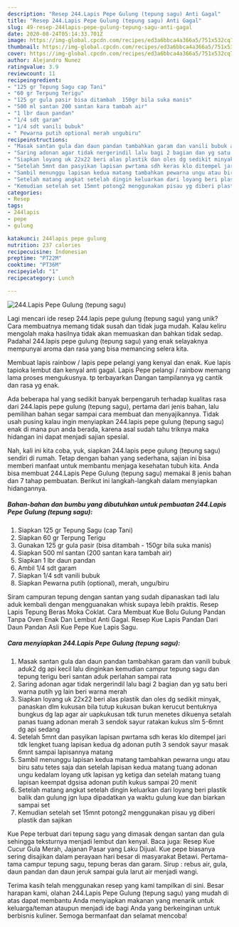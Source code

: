 ```yaml
---
description: "Resep 244.Lapis Pepe Gulung (tepung sagu) Anti Gagal"
title: "Resep 244.Lapis Pepe Gulung (tepung sagu) Anti Gagal"
slug: 49-resep-244lapis-pepe-gulung-tepung-sagu-anti-gagal
date: 2020-08-24T05:14:33.701Z
image: https://img-global.cpcdn.com/recipes/ed3a6bbca4a366a5/751x532cq70/244lapis-pepe-gulung-tepung-sagu-foto-resep-utama.jpg
thumbnail: https://img-global.cpcdn.com/recipes/ed3a6bbca4a366a5/751x532cq70/244lapis-pepe-gulung-tepung-sagu-foto-resep-utama.jpg
cover: https://img-global.cpcdn.com/recipes/ed3a6bbca4a366a5/751x532cq70/244lapis-pepe-gulung-tepung-sagu-foto-resep-utama.jpg
author: Alejandro Nunez
ratingvalue: 3.9
reviewcount: 11
recipeingredient:
- "125 gr Tepung Sagu cap Tani"
- "60 gr Terpung Terigu"
- "125 gr gula pasir bisa ditambah  150gr bila suka manis"
- "500 ml santan 200 santan kara tambah air"
- "1 lbr daun pandan"
- "1/4 sdt garam"
- "1/4 sdt vanili bubuk"
- " Pewarna putih optional merah ungubiru"
recipeinstructions:
- "Masak santan gula dan daun pandan tambahkan garam dan vanili bubuk aduk2 dg api kecil lalu dinginkan kemudian campur tepung sagu dan tepung terigu beri santan aduk perlahan sampai rata"
- "Saring adonan agar tidak nergerindil lalu bagi 2 bagian dan yg satu beri warna putih yg lain beri warna merah"
- "Siapkan loyang uk 22x22 beri alas plastik dan oles dg sedikit minyak, panaskan dlm kukusan bila tutup kukusan bukan kerucut bentuknya bungkus dg lap agar air uapkukusan tdk turun menetes dikuenya setalah panas tuang adonan merah 3 sendok sayur ratakan kukus slm 5-6mnt dg api sedang"
- "Setelah 5mnt dan pasyikan lapisan pwrtama sdh keras klo ditempel jari tdk lengket tuang lapisan kedua dg adonan putih 3 sendok sayur masak 6mnt sampai lapisannya matang"
- "Sambil menunggu lapisan kedua matang tambahkan pewarna ungu atau biru satu tetes saja dan setelah lapisan kedua matang tuang adonan ungu kedalam loyang utk lapisan yg ketiga dan setelah matang tuang lapisan keempat dgsisa adonan putih kukus sampai 20 menit"
- "Setelah matang angkat setelah dingin keluarkan dari loyang beri plastik balik dan gulung jgn lupa dipadatkan ya waktu gulung kue dan biarkan sampai set"
- "Kemudian setelah set 15mnt potong2 menggunakan pisau yg diberi plastik dan sajikan"
categories:
- Resep
tags:
- 244lapis
- pepe
- gulung

katakunci: 244lapis pepe gulung 
nutrition: 237 calories
recipecuisine: Indonesian
preptime: "PT22M"
cooktime: "PT36M"
recipeyield: "1"
recipecategory: Lunch

---
```



![244.Lapis Pepe Gulung (tepung sagu)](https://img-global.cpcdn.com/recipes/ed3a6bbca4a366a5/751x532cq70/244lapis-pepe-gulung-tepung-sagu-foto-resep-utama.jpg)

Lagi mencari ide resep 244.lapis pepe gulung (tepung sagu) yang unik? Cara membuatnya memang tidak susah dan tidak juga mudah. Kalau keliru mengolah maka hasilnya tidak akan memuaskan dan bahkan tidak sedap. Padahal 244.lapis pepe gulung (tepung sagu) yang enak selayaknya mempunyai aroma dan rasa yang bisa memancing selera kita.

Membuat lapis rainbow / lapis pepe pelangi yang kenyal dan enak. Kue lapis tapioka lembut dan kenyal anti gagal. Lapis Pepe pelangi / rainbow memang lama proses mengukusnya. tp terbayarkan Dangan tampilannya yg cantik dan rasa yg enak.

Ada beberapa hal yang sedikit banyak berpengaruh terhadap kualitas rasa dari 244.lapis pepe gulung (tepung sagu), pertama dari jenis bahan, lalu pemilihan bahan segar sampai cara membuat dan menyajikannya. Tidak usah pusing kalau ingin menyiapkan 244.lapis pepe gulung (tepung sagu) enak di mana pun anda berada, karena asal sudah tahu triknya maka hidangan ini dapat menjadi sajian spesial.


Nah, kali ini kita coba, yuk, siapkan 244.lapis pepe gulung (tepung sagu) sendiri di rumah. Tetap dengan bahan yang sederhana, sajian ini bisa memberi manfaat untuk membantu menjaga kesehatan tubuh kita. Anda bisa membuat 244.Lapis Pepe Gulung (tepung sagu) memakai 8 jenis bahan dan 7 tahap pembuatan. Berikut ini langkah-langkah dalam menyiapkan hidangannya.

<!--inarticleads1-->

##### Bahan-bahan dan bumbu yang dibutuhkan untuk pembuatan 244.Lapis Pepe Gulung (tepung sagu):

1. Siapkan 125 gr Tepung Sagu (cap Tani)
1. Siapkan 60 gr Terpung Terigu
1. Gunakan 125 gr gula pasir (bisa ditambah - 150gr bila suka manis)
1. Siapkan 500 ml santan (200 santan kara tambah air)
1. Siapkan 1 lbr daun pandan
1. Ambil 1/4 sdt garam
1. Siapkan 1/4 sdt vanili bubuk
1. Siapkan  Pewarna putih (optional), merah, ungu/biru


Siram campuran tepung dengan santan yang sudah dipanaskan tadi lalu aduk kembali dengan mengguanakan whisk supaya lebih praktis. Resep Lapis Tepung Beras Moka Coklat. Cara Membuat Kue Bolu Gulung Pandan Tanpa Oven Enak Dan Lembut Anti Gagal. Resep Kue Lapis Pandan Dari Daun Pandan Asli Kue Pepe Kue Lapis Sagu. 

<!--inarticleads2-->

##### Cara menyiapkan 244.Lapis Pepe Gulung (tepung sagu):

1. Masak santan gula dan daun pandan tambahkan garam dan vanili bubuk aduk2 dg api kecil lalu dinginkan kemudian campur tepung sagu dan tepung terigu beri santan aduk perlahan sampai rata
1. Saring adonan agar tidak nergerindil lalu bagi 2 bagian dan yg satu beri warna putih yg lain beri warna merah
1. Siapkan loyang uk 22x22 beri alas plastik dan oles dg sedikit minyak, panaskan dlm kukusan bila tutup kukusan bukan kerucut bentuknya bungkus dg lap agar air uapkukusan tdk turun menetes dikuenya setalah panas tuang adonan merah 3 sendok sayur ratakan kukus slm 5-6mnt dg api sedang
1. Setelah 5mnt dan pasyikan lapisan pwrtama sdh keras klo ditempel jari tdk lengket tuang lapisan kedua dg adonan putih 3 sendok sayur masak 6mnt sampai lapisannya matang
1. Sambil menunggu lapisan kedua matang tambahkan pewarna ungu atau biru satu tetes saja dan setelah lapisan kedua matang tuang adonan ungu kedalam loyang utk lapisan yg ketiga dan setelah matang tuang lapisan keempat dgsisa adonan putih kukus sampai 20 menit
1. Setelah matang angkat setelah dingin keluarkan dari loyang beri plastik balik dan gulung jgn lupa dipadatkan ya waktu gulung kue dan biarkan sampai set
1. Kemudian setelah set 15mnt potong2 menggunakan pisau yg diberi plastik dan sajikan


Kue Pepe terbuat dari tepung sagu yang dimasak dengan santan dan gula sehingga teksturnya menjadi lembut dan kenyal. Baca juga: Resep Kue Cucur Gula Merah, Jajanan Pasar yang Laku Dijual. Kue pepe biasanya sering disajikan dalam perayaan hari besar di masyarakat Betawi. Pertama-tama campur tepung sagu, tepung beras dan garam. Sirup : rebus air, gula, daun pandan dan daun jeruk sampai gula larut air menjadi wangi. 

Terima kasih telah menggunakan resep yang kami tampilkan di sini. Besar harapan kami, olahan 244.Lapis Pepe Gulung (tepung sagu) yang mudah di atas dapat membantu Anda menyiapkan makanan yang menarik untuk keluarga/teman ataupun menjadi ide bagi Anda yang berkeinginan untuk berbisnis kuliner. Semoga bermanfaat dan selamat mencoba!
